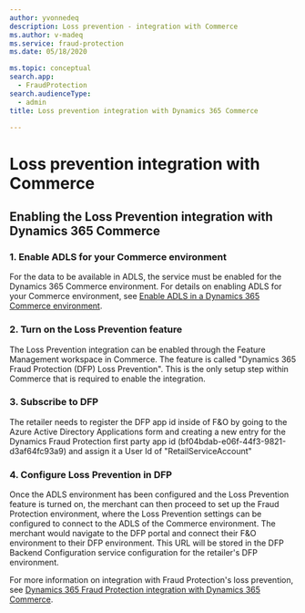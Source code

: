 ```yaml
---
author: yvonnedeq
description: Loss prevention - integration with Commerce
ms.author: v-madeq
ms.service: fraud-protection
ms.date: 05/18/2020

ms.topic: conceptual
search.app: 
  - FraudProtection
search.audienceType:
  - admin
title: Loss prevention integration with Dynamics 365 Commerce

---
```



# Loss prevention integration with Commerce


## Enabling the Loss Prevention integration with Dynamics 365 Commerce

### 1.	Enable ADLS for your Commerce environment
For the data to be available in ADLS, the service must be enabled for the Dynamics 365 Commerce environment. For details on enabling ADLS for your Commerce environment, see [Enable ADLS in a Dynamics 365 Commerce environment](https://nam06.safelinks.protection.outlook.com/?url=https%3A%2F%2Fdocs.microsoft.com%2Fen-us%2Fdynamics365%2Fcommerce%2Fenable-adls-environment&data=02%7C01%7CVenkat.Ganesan%40microsoft.com%7Ccf5b733b8bfe4b0a8a5808d7f9bba9cd%7C72f988bf86f141af91ab2d7cd011db47%7C1%7C0%7C637252456709418649&sdata=yyr87Ca7vxWSiaHT9b5v6zqKsD1MTs3zORC%2B0UZFaRo%3D&reserved=0).

### 2.	Turn on the Loss Prevention feature
The Loss Prevention integration can be enabled through the Feature Management workspace in Commerce. The feature is called "Dynamics 365 Fraud Protection (DFP) Loss Prevention". This is the only setup step within Commerce that is required to enable the integration.

### 3.	Subscribe to DFP
The retailer needs to register the DFP app id inside of F&O by going to the Azure Active Directory Applications form and creating a new entry for the Dynamics Fraud Protection first party app id (bf04bdab-e06f-44f3-9821-d3af64fc93a9) and assign it a User Id of "RetailServiceAccount"


### 4.	Configure Loss Prevention in DFP

Once the ADLS environment has been configured and the Loss Prevention feature is turned on, the merchant can then proceed to set up the Fraud Protection environment, where the Loss Prevention settings can be configured to connect to the ADLS of the Commerce environment. The merchant would navigate to the DFP portal and connect their F&O environment to their DFP environment. This URL will be stored in the DFP Backend Configuration service configuration for the retailer's DFP environment. 

For more information on integration with Fraud Protection's loss prevention, see [Dynamics 365 Fraud Protection integration with Dynamics 365 Commerce](https://docs.microsoft.com/en-us/dynamics365/commerce/dev-itpro/DFP).


